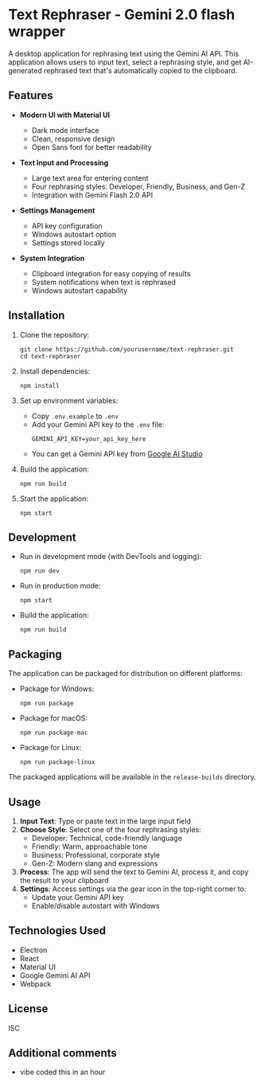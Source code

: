 # Text Rephraser - Gemini 2.0 flash wrapper

A desktop application for rephrasing text using the Gemini AI API. This application allows users to input text, select a rephrasing style, and get AI-generated rephrased text that's automatically copied to the clipboard.

## Features

- **Modern UI with Material UI**
  - Dark mode interface
  - Clean, responsive design
  - Open Sans font for better readability

- **Text Input and Processing**
  - Large text area for entering content
  - Four rephrasing styles: Developer, Friendly, Business, and Gen-Z
  - Integration with Gemini Flash 2.0 API

- **Settings Management**
  - API key configuration
  - Windows autostart option
  - Settings stored locally

- **System Integration**
  - Clipboard integration for easy copying of results
  - System notifications when text is rephrased
  - Windows autostart capability

## Installation

1. Clone the repository:
   ```
   git clone https://github.com/yourusername/text-rephraser.git
   cd text-rephraser
   ```

2. Install dependencies:
   ```
   npm install
   ```

3. Set up environment variables:
   - Copy `.env.example` to `.env`
   - Add your Gemini API key to the `.env` file:
     ```
     GEMINI_API_KEY=your_api_key_here
     ```
   - You can get a Gemini API key from [Google AI Studio](https://makersuite.google.com/app/apikey)

4. Build the application:
   ```
   npm run build
   ```

5. Start the application:
   ```
   npm start
   ```

## Development

- Run in development mode (with DevTools and logging):
  ```
  npm run dev
  ```

- Run in production mode:
  ```
  npm start
  ```

- Build the application:
  ```
  npm run build
  ```

## Packaging

The application can be packaged for distribution on different platforms:

- Package for Windows:
  ```
  npm run package
  ```

- Package for macOS:
  ```
  npm run package-mac
  ```

- Package for Linux:
  ```
  npm run package-linux
  ```

The packaged applications will be available in the `release-builds` directory.

## Usage

1. **Input Text**: Type or paste text in the large input field
2. **Choose Style**: Select one of the four rephrasing styles:
   - Developer: Technical, code-friendly language
   - Friendly: Warm, approachable tone
   - Business: Professional, corporate style
   - Gen-Z: Modern slang and expressions
3. **Process**: The app will send the text to Gemini AI, process it, and copy the result to your clipboard
4. **Settings**: Access settings via the gear icon in the top-right corner to:
   - Update your Gemini API key
   - Enable/disable autostart with Windows

## Technologies Used

- Electron
- React
- Material UI
- Google Gemini AI API
- Webpack

## License

ISC

## Additional comments
- vibe coded this in an hour